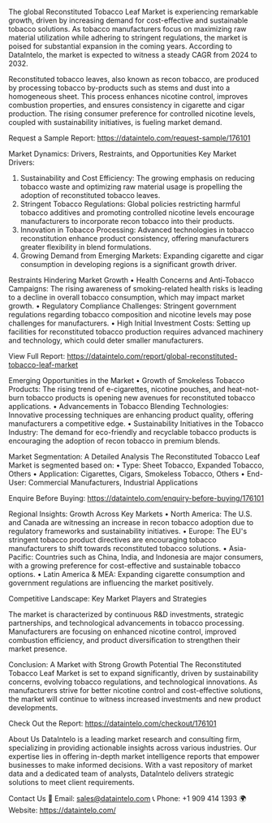 The global Reconstituted Tobacco Leaf Market is experiencing remarkable growth, driven by increasing demand for cost-effective and sustainable tobacco solutions. As tobacco manufacturers focus on maximizing raw material utilization while adhering to stringent regulations, the market is poised for substantial expansion in the coming years. According to DataIntelo, the market is expected to witness a steady CAGR from 2024 to 2032.

Reconstituted tobacco leaves, also known as recon tobacco, are produced by processing tobacco by-products such as stems and dust into a homogeneous sheet. This process enhances nicotine control, improves combustion properties, and ensures consistency in cigarette and cigar production. The rising consumer preference for controlled nicotine levels, coupled with sustainability initiatives, is fueling market demand.

Request a Sample Report: https://dataintelo.com/request-sample/176101

Market Dynamics: Drivers, Restraints, and Opportunities
Key Market Drivers:
1.	Sustainability and Cost Efficiency: The growing emphasis on reducing tobacco waste and optimizing raw material usage is propelling the adoption of reconstituted tobacco leaves.
2.	Stringent Tobacco Regulations: Global policies restricting harmful tobacco additives and promoting controlled nicotine levels encourage manufacturers to incorporate recon tobacco into their products.
3.	Innovation in Tobacco Processing: Advanced technologies in tobacco reconstitution enhance product consistency, offering manufacturers greater flexibility in blend formulations.
4.	Growing Demand from Emerging Markets: Expanding cigarette and cigar consumption in developing regions is a significant growth driver.

Restraints Hindering Market Growth
•	Health Concerns and Anti-Tobacco Campaigns: The rising awareness of smoking-related health risks is leading to a decline in overall tobacco consumption, which may impact market growth.
•	Regulatory Compliance Challenges: Stringent government regulations regarding tobacco composition and nicotine levels may pose challenges for manufacturers.
•	High Initial Investment Costs: Setting up facilities for reconstituted tobacco production requires advanced machinery and technology, which could deter smaller manufacturers.

View Full Report: https://dataintelo.com/report/global-reconstituted-tobacco-leaf-market

Emerging Opportunities in the Market
•	Growth of Smokeless Tobacco Products: The rising trend of e-cigarettes, nicotine pouches, and heat-not-burn tobacco products is opening new avenues for reconstituted tobacco applications.
•	Advancements in Tobacco Blending Technologies: Innovative processing techniques are enhancing product quality, offering manufacturers a competitive edge.
•	Sustainability Initiatives in the Tobacco Industry: The demand for eco-friendly and recyclable tobacco products is encouraging the adoption of recon tobacco in premium blends.

Market Segmentation: A Detailed Analysis
The Reconstituted Tobacco Leaf Market is segmented based on:
•	Type: Sheet Tobacco, Expanded Tobacco, Others
•	Application: Cigarettes, Cigars, Smokeless Tobacco, Others
•	End-User: Commercial Manufacturers, Industrial Applications

Enquire Before Buying: https://dataintelo.com/enquiry-before-buying/176101

Regional Insights: Growth Across Key Markets
•	North America: The U.S. and Canada are witnessing an increase in recon tobacco adoption due to regulatory frameworks and sustainability initiatives.
•	Europe: The EU's stringent tobacco product directives are encouraging tobacco manufacturers to shift towards reconstituted tobacco solutions.
•	Asia-Pacific: Countries such as China, India, and Indonesia are major consumers, with a growing preference for cost-effective and sustainable tobacco options.
•	Latin America & MEA: Expanding cigarette consumption and government regulations are influencing the market positively.

Competitive Landscape: Key Market Players and Strategies

The market is characterized by continuous R&D investments, strategic partnerships, and technological advancements in tobacco processing. Manufacturers are focusing on enhanced nicotine control, improved combustion efficiency, and product diversification to strengthen their market presence.

Conclusion: A Market with Strong Growth Potential
The Reconstituted Tobacco Leaf Market is set to expand significantly, driven by sustainability concerns, evolving tobacco regulations, and technological innovations. As manufacturers strive for better nicotine control and cost-effective solutions, the market will continue to witness increased investments and new product developments.

Check Out the Report: https://dataintelo.com/checkout/176101

About Us
DataIntelo is a leading market research and consulting firm, specializing in providing actionable insights across various industries. Our expertise lies in offering in-depth market intelligence reports that empower businesses to make informed decisions. With a vast repository of market data and a dedicated team of analysts, DataIntelo delivers strategic solutions to meet client requirements.

Contact Us
📧 Email: sales@dataintelo.com
📞 Phone: +1 909 414 1393
🌍 Website: https://dataintelo.com/
